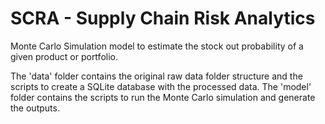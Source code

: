 # SCRA - Supply Chain Risk Analytics

Monte Carlo Simulation model to estimate the stock out probability of a given product or portfolio.

The 'data' folder contains the original raw data folder structure and the scripts to create a SQLite database with the processed data.
The 'model' folder contains the scripts to run the Monte Carlo simulation and generate the outputs.
